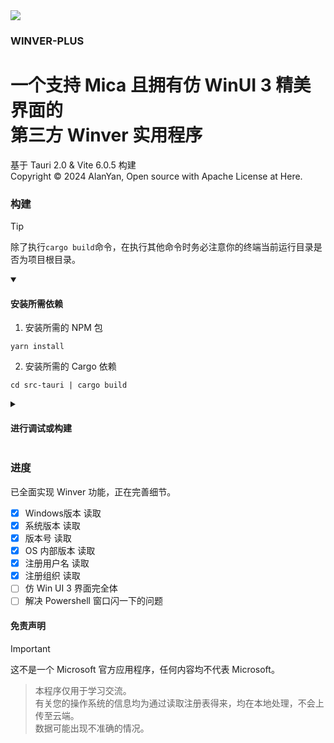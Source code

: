 <picture>
 <source media="(prefers-color-scheme: dark)" srcset="https://github.com/user-attachments/assets/8ad9a4c9-a8b3-41ca-91cc-6678e1a4f3ca">
 <source media="(prefers-color-scheme: light)" srcset="https://github.com/user-attachments/assets/b3963dd3-1502-4dab-8f44-f06e590255f0">
 <img src="https://github.com/user-attachments/assets/b3963dd3-1502-4dab-8f44-f06e590255f0">
</picture>
<h3>WINVER-PLUS</h3>
<h1>一个支持 Mica 且拥有仿 WinUI 3 精美界面的<br>第三方 Winver 实用程序</h1>

基于 Tauri 2.0 & Vite 6.0.5 构建  
Copyright © 2024 AlanYan, Open source with Apache License at Here.  
### 构建
> [!TIP]
> 除了执行`cargo build`命令，在执行其他命令时务必注意你的终端当前运行目录是否为项目根目录。

<details open>
<summary><h4>安装所需依赖</h4></summary>
 
1. 安装所需的 NPM 包
``` shell
yarn install
```
2. 安装所需的 Cargo 依赖
``` shell
cd src-tauri | cargo build
```

</details>
<details>
<summary><h4>进行调试或构建</h4></summary>

+ 调试
``` shell
yarn tauri dev
```
+ 构建
``` shell
yarn tauri build
```
默认情况下，构建将被生成至`./src-tauri/target/release`中

</details>

### 进度
已全面实现 Winver 功能，正在完善细节。  
- [X] Windows版本 读取  
- [X] 系统版本 读取  
- [X] 版本号 读取  
- [X] OS 内部版本 读取  
- [X] 注册用户名 读取  
- [X] 注册组织 读取  
- [ ] 仿 Win UI 3 界面完全体
- [ ] 解决 Powershell 窗口闪一下的问题
#### 免责声明
> [!IMPORTANT]
> 这不是一个 Microsoft 官方应用程序，任何内容均不代表 Microsoft。

> 本程序仅用于学习交流。  
> 有关您的操作系统的信息均为通过读取注册表得来，均在本地处理，不会上传至云端。  
> 数据可能出现不准确的情况。  
